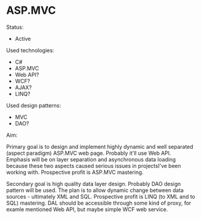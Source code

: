 ASP.MVC
=======

Status:
- Active

Used technologies:
- C#
- ASP.MVC
- Web API?
- WCF?
- AJAX?
- LINQ?

Used design patterns:
- MVC
- DAO?

Aim:

Primary goal is to design and implement highly dynamic
and well separated (aspect paradigm) ASP.MVC web page.
Probably it'll use Web API. Emphasis will be on layer 
separation and asynchronous data loading because 
these two aspects caused serious issues in projectsI've 
been working with. Prospective profit is ASP.MVC mastering.

Secondary goal is high quality data layer design. Probably
DAO design pattern will be used. The plan is to allow
dynamic change between data sources - ultimately XML
and SQL. Prospective profit is LINQ (to XML and to SQL)
mastering. DAL should be accessible through some kind of
proxy, for examle mentioned Web API, but maybe simple
WCF web service.